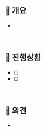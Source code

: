 ## 🔎 개요

-

<br/>

## 📝 진행상황

- [ ]
- [ ]

<br/>

## 💬 의견 <!-- PR 관련 코멘트, 관련 이슈, 토의 및 공유할 내용 -->

- 

<br/>
